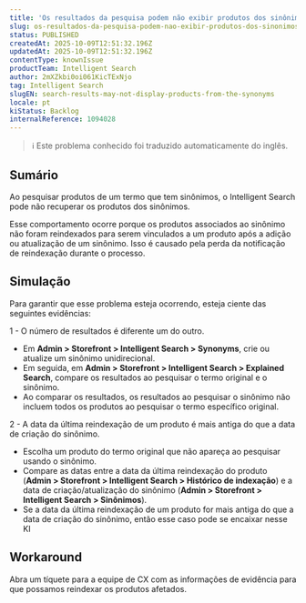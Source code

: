 ```yaml
---
title: 'Os resultados da pesquisa podem não exibir produtos dos sinônimos'
slug: os-resultados-da-pesquisa-podem-nao-exibir-produtos-dos-sinonimos
status: PUBLISHED
createdAt: 2025-10-09T12:51:32.196Z
updatedAt: 2025-10-09T12:51:32.196Z
contentType: knownIssue
productTeam: Intelligent Search
author: 2mXZkbi0oi061KicTExNjo
tag: Intelligent Search
slugEN: search-results-may-not-display-products-from-the-synonyms
locale: pt
kiStatus: Backlog
internalReference: 1094028
---
```


>ℹ️ Este problema conhecido foi traduzido automaticamente do inglês.

## Sumário


Ao pesquisar produtos de um termo que tem sinônimos, o Intelligent Search pode não recuperar os produtos dos sinônimos.

Esse comportamento ocorre porque os produtos associados ao sinônimo não foram reindexados para serem vinculados a um produto após a adição ou atualização de um sinônimo. Isso é causado pela perda da notificação de reindexação durante o processo.
## Simulação


Para garantir que esse problema esteja ocorrendo, esteja ciente das seguintes evidências:

1 - O número de resultados é diferente um do outro.

- Em **Admin > Storefront > Intelligent Search > Synonyms**, crie ou atualize um sinônimo unidirecional.
- Em seguida, em **Admin > Storefront > Intelligent Search > Explained Search**, compare os resultados ao pesquisar o termo original e o sinônimo.
- Ao comparar os resultados, os resultados ao pesquisar o sinônimo não incluem todos os produtos ao pesquisar o termo específico original.

2 - A data da última reindexação de um produto é mais antiga do que a data de criação do sinônimo.

- Escolha um produto do termo original que não apareça ao pesquisar usando o sinônimo.
- Compare as datas entre a data da última reindexação do produto (**Admin > Storefront > Intelligent Search > Histórico de indexação**) e a data de criação/atualização do sinônimo (**Admin > Storefront > Intelligent Search > Sinônimos**).
- Se a data da última reindexação de um produto for mais antiga do que a data de criação do sinônimo, então esse caso pode se encaixar nesse KI
## Workaround


Abra um tíquete para a equipe de CX com as informações de evidência para que possamos reindexar os produtos afetados.


